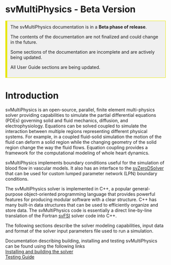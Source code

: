 # svMultiPhysics - Beta Version
<div style="background-color: #F0F0F0; padding: 10px; border: 1px solid #e6e600; border-left: 6px solid #e6e600">
The svMultiPhysics documentation is in a <b>Beta phase of release</b>. 

The contents of the documentation are not finalized and could change in the future.

Some sections of the documentation are incomplete and are actively being updated.

All User Guide sections are being updated. 
</div>

# Introduction 

svMultiPhysics is an open-source, parallel, finite element multi-physics solver providing capabilities to simulate 
the partial differential equations (PDEs) governing solid and fluid mechanics, diffusion, and electrophysiology. Equations 
can be solved coupled to simulate the interaction between multiple regions representing different physical systems. For example, 
in a coupled fluid-solid simulation the motion of the fluid can deform a solid region while the changing geometry of the solid 
region change the way the fluid flows. Equation coupling provides a framework for the computational modeling of whole heart dynamics.

svMultiPhysics implements boundary conditions useful for the simulation of blood flow in vascular models. It also has an 
interface to the [svZeroDSolver](https://github.com/SimVascular/svZeroDSolver) that can be used for custom lumped parameter network 
(LPN) boundary conditions. 

The svMultiPhysics solver is implemented in C++, a popular general-purpose object-oriented programming language that provides powerful 
features for producing modular software with a clear structure. C++ has many built-in data structures that can be used to efficiently 
organize and store data. The svMultiPhysics code is essentially a direct line-by-line translation of the Fortran 
[svFSI](https://github.com/SimVascular/svFSI) solver code into C++. 

The following sections describe the solver modeling capabilities, input data and format of the solver input parameters file 
used to run a simulation.

Documentation describing building, installing and testing svMultiPhysics can be found using the following links 
<br> [Installing and building the solver](https://github.com/SimVascular/svMultiPhysics/blob/main/README.md)
<br> [Testing Guide](https://github.com/SimVascular/svMultiPhysics/blob/main/tests/README.md)



